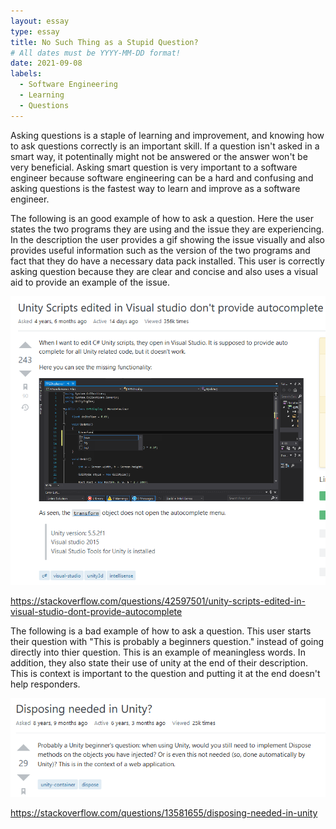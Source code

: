 ```yaml
---
layout: essay
type: essay
title: No Such Thing as a Stupid Question?
# All dates must be YYYY-MM-DD format!
date: 2021-09-08
labels:
  - Software Engineering
  - Learning
  - Questions
---
```


Asking questions is a staple of learning and improvement, and knowing how to ask questions correctly is an important skill. If a question isn't asked in a smart way,
it potentinally might not be answered or the answer won't be very beneficial. Asking smart question is very important to a software engineer because software engineering
can be a hard and confusing and asking questions is the fastest way to learn and improve as a software engineer. 

The following is an good example of how to ask a question. Here the user states the two programs they are using and the issue they are experiencing. In the description 
the user provides a gif showing the issue visually and also provides useful information such as the version of the two programs and fact that they do have a necessary
data pack installed. This user is correctly asking question because they are clear and concise and also uses a visual aid to provide an example of the issue. 

<img class="ui medium right floated rounded image" src="../images/ask11.png">

https://stackoverflow.com/questions/42597501/unity-scripts-edited-in-visual-studio-dont-provide-autocomplete

The following is a bad example of how to ask a question. This user starts their question with "This is probably a beginners question." instead of going directly into
thier question. This is an example of meaningless words. In addition, they also state their use of unity at the end of their description. This is context is important to the question and putting it at the end doesn't help responders. 

<img class="ui medium right floated rounded image" src="../images/ask22.png">

https://stackoverflow.com/questions/13581655/disposing-needed-in-unity
